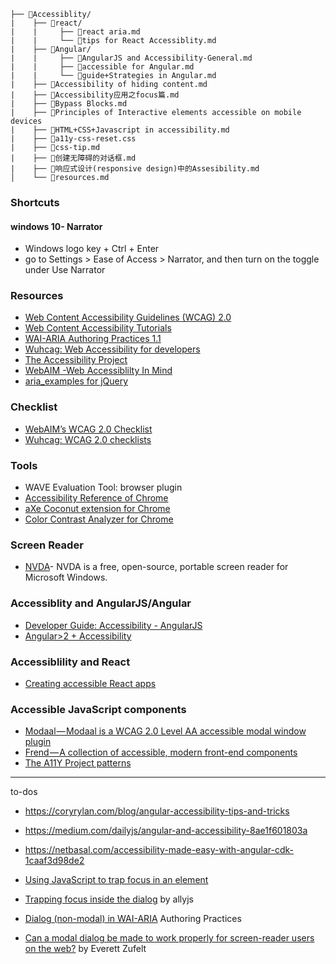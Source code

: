 ```
├── 📂Accessiblity/
|    ├── 📂react/
|    |     ├── 📄react aria.md
|    |     └── 📄tips for React Accessiblity.md
|    ├── 📂Angular/
|    |     ├── 📄AngularJS and Accessibility-General.md
|    |     ├── 📄accessible for Angular.md
|    |     └── 📄guide+Strategies in Angular.md
|    ├── 📄Accessibility of hiding content.md
|    ├── 📄Accessibility应用之focus篇.md
|    ├── 📄Bypass Blocks.md
|    ├── 📄Principles of Interactive elements accessible on mobile devices
|    ├── 📄HTML+CSS+Javascript in accessibility.md
|    ├── 📄a11y-css-reset.css
|    ├── 📄css-tip.md
|    ├── 📄创建无障碍的对话框.md
|    ├── 📄响应式设计(responsive design)中的Assesibility.md
│    └── 📄resources.md
```

### Shortcuts

#### windows 10- Narrator

- Windows logo key + Ctrl + Enter
- go to Settings  > Ease of Access > Narrator, and then turn on the toggle under Use Narrator

### Resources

- [Web Content Accessibility Guidelines (WCAG) 2.0 ](https://www.w3.org/TR/WCAG20/)
- [Web Content Accessibility Tutorials](https://www.w3.org/WAI/tutorials/page-structure/sections/)
- [WAI-ARIA Authoring Practices 1.1](https://www.w3.org/TR/wai-aria-practices-1.1)
- [Wuhcag: Web Accessibility for developers](https://www.wuhcag.com/)
- [The Accessibility Project](https://a11yproject.com/)
- [WebAIM -Web Accessiblilty In Mind](https://webaim.org/)
- [aria_examples for jQuery](http://heydonworks.com/practical_aria_examples/)

### Checklist

- [WebAIM’s WCAG 2.0 Checklist](http://webaim.org/standards/wcag/checklist)
- [Wuhcag: WCAG 2.0 checklists](https://www.wuhcag.com/wcag-checklist/)

### Tools

- WAVE Evaluation Tool: browser plugin
- [Accessibility Reference of Chrome](https://developers.google.com/web/tools/chrome-devtools/accessibility/reference)
- [aXe Coconut extension for Chrome](https://chrome.google.com/webstore/detail/axe-coconut/iobddmbdndbbbfjopjdgadphaoihpojp/related?hl=en)
- [Color Contrast Analyzer for Chrome](https://accessibility.oit.ncsu.edu/tools/color-contrast-chrome/)

### Screen Reader

- [NVDA](http://www.nvaccess.org/)- NVDA is a free, open-source, portable screen reader  for Microsoft Windows.

### Accessiblity and AngularJS/Angular

- [Developer Guide: Accessibility - AngularJS](https://docs.angularjs.org/guide/accessibility)
- [Angular>2 + Accessibility](https://github.com/honggzb/Study-General/blob/master/Angular-Study/Angular2%2BAccessibility.md)

### Accessiblility and React

- [Creating accessible React apps](https://simplyaccessible.com/article/react-a11y/)

### Accessible JavaScript components

- [Modaal — Modaal is a WCAG 2.0 Level AA accessible modal window plugin](https://github.com/humaan/Modaal)
- [Frend — A collection of accessible, modern front-end components](https://frend.co/)
- [The A11Y Project patterns](http://a11yproject.com/patterns.html)

--------------------

to-dos

- https://coryrylan.com/blog/angular-accessibility-tips-and-tricks
- https://medium.com/dailyjs/angular-and-accessibility-8ae1f601803a
- https://netbasal.com/accessibility-made-easy-with-angular-cdk-1caaf3d98de2


- [Using JavaScript to trap focus in an element](https://hiddedevries.nl/en/blog/2017-01-29-using-javascript-to-trap-focus-in-an-element)
- [Trapping focus inside the dialog](https://allyjs.io/tutorials/accessible-dialog.html#trapping-focus-inside-the-dialog) by allyjs
- [Dialog (non-modal) in WAI-ARIA](https://www.w3.org/TR/wai-aria-practices/#dialog_modal) Authoring Practices
- [Can a modal dialog be made to work properly for screen-reader users on the web?](http://zufelt.ca/blog/can-modal-dialog-be-made-work-properly-screen-reader-users-web) by Everett Zufelt
